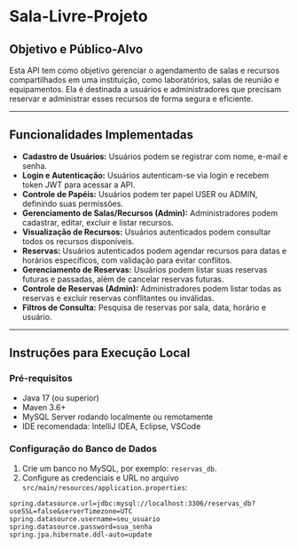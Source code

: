 # Sala-Livre-Projeto

## Objetivo e Público-Alvo

Esta API tem como objetivo gerenciar o agendamento de salas e recursos compartilhados em uma instituição, como laboratórios, salas de reunião e equipamentos. Ela é destinada a usuários e administradores que precisam reservar e administrar esses recursos de forma segura e eficiente.

---

## Funcionalidades Implementadas

- **Cadastro de Usuários:** Usuários podem se registrar com nome, e-mail e senha.
- **Login e Autenticação:** Usuários autenticam-se via login e recebem token JWT para acessar a API.
- **Controle de Papéis:** Usuários podem ter papel USER ou ADMIN, definindo suas permissões.
- **Gerenciamento de Salas/Recursos (Admin):** Administradores podem cadastrar, editar, excluir e listar recursos.
- **Visualização de Recursos:** Usuários autenticados podem consultar todos os recursos disponíveis.
- **Reservas:** Usuários autenticados podem agendar recursos para datas e horários específicos, com validação para evitar conflitos.
- **Gerenciamento de Reservas:** Usuários podem listar suas reservas futuras e passadas, além de cancelar reservas futuras.
- **Controle de Reservas (Admin):** Administradores podem listar todas as reservas e excluir reservas conflitantes ou inválidas.
- **Filtros de Consulta:** Pesquisa de reservas por sala, data, horário e usuário.

---

## Instruções para Execução Local

### Pré-requisitos

- Java 17 (ou superior)
- Maven 3.6+
- MySQL Server rodando localmente ou remotamente
- IDE recomendada: IntelliJ IDEA, Eclipse, VSCode

### Configuração do Banco de Dados

1. Crie um banco no MySQL, por exemplo: `reservas_db`.
2. Configure as credenciais e URL no arquivo `src/main/resources/application.properties`:

```properties
spring.datasource.url=jdbc:mysql://localhost:3306/reservas_db?useSSL=false&serverTimezone=UTC
spring.datasource.username=seu_usuario
spring.datasource.password=sua_senha
spring.jpa.hibernate.ddl-auto=update
